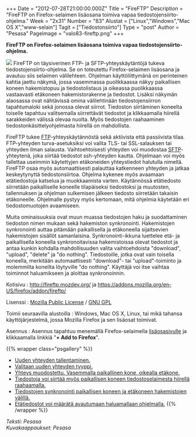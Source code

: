 +++
Date = "2012-07-28T21:00:00.000Z"
Title = "FireFTP"
Description = "FireFTP on Firefox-selaimen lisäosana toimiva vapaa tiedostojensiirto-ohjelma."
Week = "2x31"
Number = "83"
Alustat = ["Linux","Windows","Mac OS X","www-selain"]
Tagit = ["Tiedostonsiirto"]
Type = "post"
Author = "Pesasa"
Pageimage = "valo83-fireftp.png"
+++


**FireFTP on Firefox-selaimen lisäosana toimiva vapaa
tiedostojensiirto-ohjelma.**

![ ](/images/valo83-fireftp.png "fig:valo83-fireftp.png") FireFTP on täysiverinen
FTP- ja SFTP-yhteyskäytäntöjä tukeva tiedostojensiirto-ohjelma. Se on
toteutettu Firefox-selaimen lisäosana ja avautuu siis selaimen
välilehteen. Ohjelman käyttöliittymänä on perinteinen kahtia jaettu
näkymä, jossa vasemmassa puolikkaassa näkyy paikallisen koneen
hakemistopuu ja tiedostolistaus ja oikeassa puolikkaassa vastaavasti
etäkoneen hakemistorakenne ja tiedostot. Lisäksi näkymän alaosassa ovat
nähtävissä omina välilehtinään tiedostojensiirron tapahtumaloki sekä
jonossa olevat siirrot. Tiedoston siirtäminen koneelta toiselle tapahtuu
valitsemalla siirrettävät tiedostot ja klikkaamalla hiirellä sarakkeiden
välissä olevaa nuolta. Myös tiedostojen raahaaminen
tiedostonkäsittelyohjelmasta hiirellä on mahdollista.

FireFTP tukee [FTP](http://fi.wikipedia.org/wiki/FTP)-yhteyskäytännöstä
sekä aktiivista että passiivista tilaa. FTP-yhteyden turva-asetuksiksi
voi valita TLS- tai SSL-salauksen tai yhteyden ilman salausta.
Vaihtoehtoisesti yhteyden voi muodostaa
[SFTP](http://en.wikipedia.org/wiki/SSH_File_Transfer_Protocol)-yhteytenä,
joka siirtää tiedostot ssh-yhteyden kautta. Ohjelmaan voi myös tallettaa
useimmin käytettyjen etäkoneiden yhteystiedot halutulla nimellä. FireFTP
osaa myös automaattisesti palauttaa katkenneen yhteyden ja jatkaa
keskeytynyttä tiedostonsiirtoa. Ohjelma kykenee myös avaamaan
etätiedostoja katselua ja muokkaamista varten. Käytännössä etätiedosto
siirretään paikalliselle koneelle tilapäiseksi tiedostoksi ja muutosten,
tallennuksen ja ohjelman sulkemisen jälkeen tiedosto siirretään takaisin
etäkoneelle. Ohjelmalle pystyy myös kertomaan, mitä ohjelmia käytetään
eri tiedostomuotojen avaamiseen.

Muita ominaisuuksia ovat muun muassa tiedostojen haku ja suodattaminen
tiedoston nimen mukaan sekä hakemiston synkronointi. Hakemistojen
synkronointi auttaa pitämään paikallisella ja etäkoneella sijaitsevien
hakemistojen sisällöt samanlaisina. Synkronointi-ikkuna luettelee etä-
ja paikallisella koneella synkronoitavissa hakemistoissa olevat
tiedostot ja antaa kunkin kohdalla mahdollisuuden valita vaihtoehdoista
"download", "upload", "delete" ja "do nothing". Tiedostoille, jotka ovat
vain toisella koneella, merkitään automaattisesti "download"- tai
"upload"-toiminto ja molemmilta koneilta löytyville "do nothing".
Käyttäjä voi itse vaihtaa toiminnot haluamikseen ja aloittaa
synkronoinnin.

Kotisivu
:   <http://fireftp.mozdev.org/> ja
    <https://addons.mozilla.org/en-US/firefox/addon/fireftp/>

Lisenssi
:   [Mozilla Public License](http://www.mozilla.org/MPL/1.1/) / [GNU
    GPL](GNU_GPL)

Toimii seuraavilla alustoilla
:   Windows, Mac OS X, Linux, tai mikä tahansa käyttöjärjestelmä, jossa
    Mozilla Firefox ja sen lisäosat toimivat.

Asennus
:   Asennus tapahtuu menemällä Firefox-selaimella
    [lisäosasivulle](https://addons.mozilla.org/en-US/firefox/addon/fireftp/)
    ja klikkaamalla linkkiä "**+ Add to Firefox**".

{{% wrapper class="psgallery" %}}
-   [Uuden yhteyden tallentaminen.](/images/fireftp-1.jpg)
-   [Valitaan uuden yhteyden tyyppi.](/images/fireftp-2.jpg)
-   [Yhteys muodostettu. Vasemmalla paikallinen kone, oikealla
    etäkone.](/images/fireftp-3.jpg)
-   [Tiedostoja voi siirtää myös paikallisen koneen tiedostoselaimesta
    hiirellä raahaamalla.](/images/fireftp-4.jpg)
-   [Tiedostojen synkronointi paikallisen koneen ja etäkoneen
    hakemistojen välillä.](/images/fireftp-5.jpg)
-   [Etätiedostot voi määrätä avautumaan haluamallaan
    ohjelmalla.](/images/fireftp-6.png)
{{% /wrapper %}}

*Teksti: Pesasa* <br />
*Kuvakaappaukset: Pesasa*


